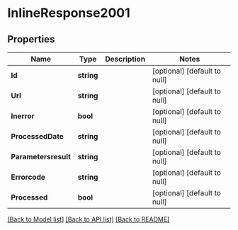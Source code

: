 # InlineResponse2001

## Properties
Name | Type | Description | Notes
------------ | ------------- | ------------- | -------------
**Id** | **string** |  | [optional] [default to null]
**Url** | **string** |  | [optional] [default to null]
**Inerror** | **bool** |  | [optional] [default to null]
**ProcessedDate** | **string** |  | [optional] [default to null]
**Parametersresult** | **string** |  | [optional] [default to null]
**Errorcode** | **string** |  | [optional] [default to null]
**Processed** | **bool** |  | [optional] [default to null]

[[Back to Model list]](../README.md#documentation-for-models) [[Back to API list]](../README.md#documentation-for-api-endpoints) [[Back to README]](../README.md)


